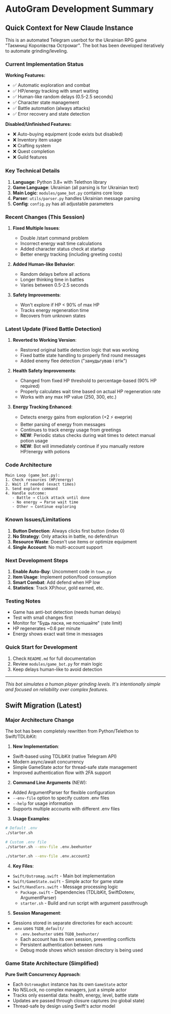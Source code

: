 # AutoGram Development Summary

## Quick Context for New Claude Instance

This is an automated Telegram userbot for the Ukrainian RPG game "Таємниці Королівства Остромаг". The bot has been developed iteratively to automate grinding/leveling.

### Current Implementation Status

**Working Features:**
- ✅ Automatic exploration and combat
- ✅ HP/energy tracking with smart waiting
- ✅ Human-like random delays (0.5-2.5 seconds)
- ✅ Character state management
- ✅ Battle automation (always attacks)
- ✅ Error recovery and state detection

**Disabled/Unfinished Features:**
- ❌ Auto-buying equipment (code exists but disabled)
- ❌ Inventory item usage
- ❌ Crafting system
- ❌ Quest completion
- ❌ Guild features

### Key Technical Details

1. **Language**: Python 3.8+ with Telethon library
2. **Game Language**: Ukrainian (all parsing is for Ukrainian text)
3. **Main Logic**: `modules/game_bot.py` contains core loop
4. **Parser**: `utils/parser.py` handles Ukrainian message parsing
5. **Config**: `config.py` has all adjustable parameters

### Recent Changes (This Session)

1. **Fixed Multiple Issues**:
   - Double /start command problem
   - Incorrect energy wait time calculations
   - Added character status check at startup
   - Better energy tracking (including greeting costs)

2. **Added Human-like Behavior**:
   - Random delays before all actions
   - Longer thinking time in battles
   - Varies between 0.5-2.5 seconds

3. **Safety Improvements**:
   - Won't explore if HP < 90% of max HP
   - Tracks energy regeneration time
   - Recovers from unknown states

### Latest Update (Fixed Battle Detection)

1. **Reverted to Working Version**:
   - Restored original battle detection logic that was working
   - Fixed battle state handling to properly find round messages
   - Added enemy flee detection ("занудьгував і втік")

2. **Health Safety Improvements**:
   - Changed from fixed HP threshold to percentage-based (90% HP required)
   - Properly calculates wait time based on actual HP regeneration rate
   - Works with any max HP value (250, 300, etc.)

3. **Energy Tracking Enhanced**:
   - Detects energy gains from exploration (+2 ⚡ енергія)
   - Better parsing of energy from messages
   - Continues to track energy usage from greetings
   - **NEW**: Periodic status checks during wait times to detect manual potion usage
   - **NEW**: Bot will immediately continue if you manually restore HP/energy with potions

### Code Architecture

```
Main Loop (game_bot.py):
1. Check resources (HP/energy)
2. Wait if needed (exact times)
3. Send explore command
4. Handle outcome:
   - Battle → Click attack until done
   - No energy → Parse wait time
   - Other → Continue exploring
```

### Known Issues/Limitations

1. **Button Detection**: Always clicks first button (index 0)
2. **No Strategy**: Only attacks in battle, no defend/run
3. **Resource Waste**: Doesn't use items or optimize equipment
4. **Single Account**: No multi-account support

### Next Development Steps

1. **Enable Auto-Buy**: Uncomment code in `town.py`
2. **Item Usage**: Implement potion/food consumption
3. **Smart Combat**: Add defend when HP low
4. **Statistics**: Track XP/hour, gold earned, etc.

### Testing Notes

- Game has anti-bot detection (needs human delays)
- Test with small changes first
- Monitor for "Будь ласка, не поспішайте" (rate limit)
- HP regenerates ~0.6 per minute
- Energy shows exact wait time in messages

### Quick Start for Development

1. Check `README.md` for full documentation
2. Review `modules/game_bot.py` for main logic
3. Keep delays human-like to avoid detection

---
*This bot simulates a human player grinding levels. It's intentionally simple and focused on reliability over complex features.*

## Swift Migration (Latest)

### Major Architecture Change

The bot has been completely rewritten from Python/Telethon to Swift/TDLibKit:

1. **New Implementation**:
- Swift-based using TDLibKit (native Telegram API)
- Modern async/await concurrency
- Simple GameState actor for thread-safe state management
- Improved authentication flow with 2FA support

2. **Command Line Arguments** (NEW):
- Added ArgumentParser for flexible configuration
- `--env-file` option to specify custom .env files
- `--help` for usage information
- Supports multiple accounts with different .env files

3. **Usage Examples**:
```bash
# Default .env
./starter.sh

# Custom .env file
./starter.sh --env-file .env.beehunter

./starter.sh --env-file .env.account2
```

4. **Key Files**:
- `Swift/Ostromag.swift` - Main bot implementation
- `Swift/GameState.swift` - Simple actor for game state
- `Swift/Handlers.swift` - Message processing logic
   - `Package.swift` - Dependencies (TDLibKit, SwiftDotenv, ArgumentParser)  
   - `starter.sh` - Build and run script with argument passthrough

5. **Session Management**:
- Sessions stored in separate directories for each account:
- `.env` uses `TGDB_default/`
  - `.env.beehunter` uses `TGDB_beehunter/`
  - Each account has its own session, preventing conflicts
   - Persistent authentication between runs
   - Debug mode shows which session directory is being used

### Game State Architecture (Simplified)

**Pure Swift Concurrency Approach**:
- Each `OstromagBot` instance has its own `GameState` actor
- No NSLock, no complex managers, just a simple actor
- Tracks only essential data: health, energy, level, battle state
- Updates are passed through closure captures (no global state)
- Thread-safe by design using Swift's actor model
